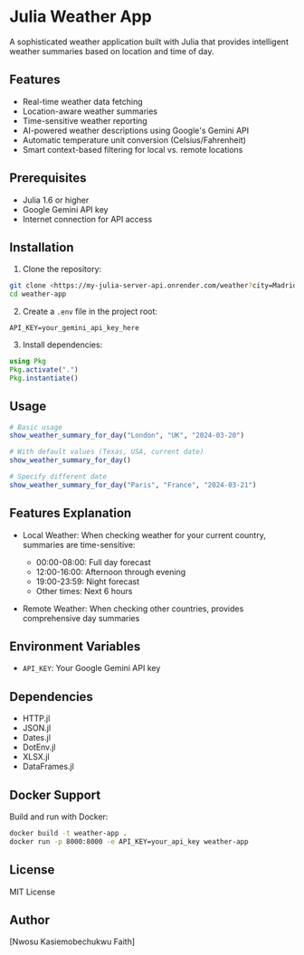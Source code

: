 # Julia Weather App

A sophisticated weather application built with Julia that provides intelligent weather summaries based on location and time of day.

## Features

- Real-time weather data fetching
- Location-aware weather summaries
- Time-sensitive weather reporting
- AI-powered weather descriptions using Google's Gemini API
- Automatic temperature unit conversion (Celsius/Fahrenheit)
- Smart context-based filtering for local vs. remote locations

## Prerequisites

- Julia 1.6 or higher
- Google Gemini API key
- Internet connection for API access

## Installation

1. Clone the repository:
```bash
git clone <https://my-julia-server-api.onrender.com/weather?city=Madrid&country=Spain&date=2025-06-09.git>
cd weather-app
```

2. Create a `.env` file in the project root:
```
API_KEY=your_gemini_api_key_here
```

3. Install dependencies:
```julia
using Pkg
Pkg.activate(".")
Pkg.instantiate()
```

## Usage

```julia
# Basic usage
show_weather_summary_for_day("London", "UK", "2024-03-20")

# With default values (Texas, USA, current date)
show_weather_summary_for_day()

# Specify different date
show_weather_summary_for_day("Paris", "France", "2024-03-21")
```

## Features Explanation

- Local Weather: When checking weather for your current country, summaries are time-sensitive:
  - 00:00-08:00: Full day forecast
  - 12:00-16:00: Afternoon through evening
  - 19:00-23:59: Night forecast
  - Other times: Next 6 hours

- Remote Weather: When checking other countries, provides comprehensive day summaries

## Environment Variables

- `API_KEY`: Your Google Gemini API key

## Dependencies

- HTTP.jl
- JSON.jl
- Dates.jl
- DotEnv.jl
- XLSX.jl
- DataFrames.jl

## Docker Support

Build and run with Docker:

```bash
docker build -t weather-app .
docker run -p 8000:8000 -e API_KEY=your_api_key weather-app
```

## License

MIT License

## Author

[Nwosu Kasiemobechukwu Faith]
